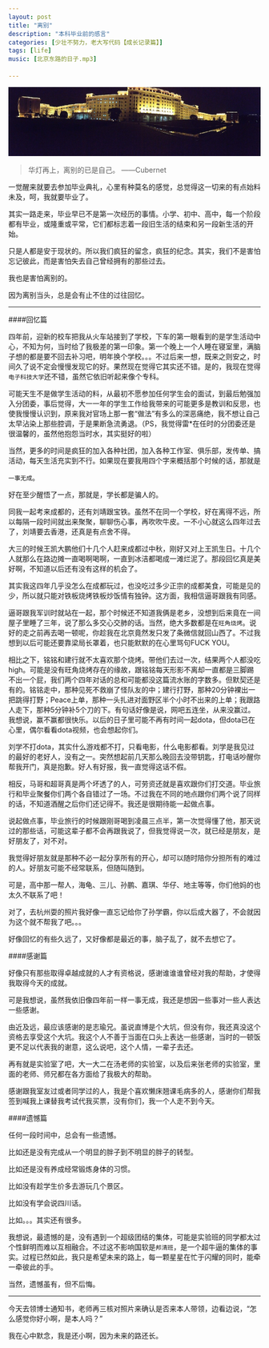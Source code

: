 ```yaml
---
layout: post
title: "离别"
description: "本科毕业前的感言"
categories: [少壮不努力，老大写代码【成长记录篇】]
tags: [life]
music: [北京东路的日子.mp3]

---
```


![image](/assets/images/2014-06-28-libie.JPG)

>华灯再上，离别的已是自己。 ——Cubernet

一觉醒来就要去参加毕业典礼，心里有种莫名的感觉，总觉得这一切来的有点始料未及，呵，我就要毕业了。

其实一路走来，毕业早已不是第一次经历的事情。小学、初中、高中，每一个阶段都有毕业，或隆重或平常，它们都标志着一段旧生活的结束和另一段新生活的开始。

只是人都是安于现状的。所以我们疯狂的留念，疯狂的纪念。其实，我们不是害怕忘记彼此，而是害怕失去自己曾经拥有的那些过去。

我也是害怕离别的。

因为离别当头，总是会有止不住的过往回忆。

<!-- more -->

---

####回忆篇

四年前，迎新的校车把我从火车站接到了学校，下车的第一眼看到的是学生活动中心，不知为何，当时给了我极差的第一印象。第一个晚上一个人睡在寝室里，满脑子想的都是要不回去补习吧，明年换个学校。。。不过后来一想，既来之则安之，时间久了说不定会慢慢发现它的好。果然现在觉得它其实还不错。是的，我现在觉得`电子科技大学`还不错，虽然它依旧听起来像个专科。

可能天生不是做学生活动的料，从最初不愿参加任何学生会的面试，到最后勉强加入分团委，事后觉得，大一一年的学生工作给我带来的可能更多是教训和反思，也使我慢慢认识到，原来我对官场上那一套“做法”有多么的深恶痛绝，我不想让自己太早沾染上那些腔调，于是果断急流勇退。（PS，我觉得雷*在任时的分团委还是很温馨的，虽然他抱怨当时水，其实挺好的啦）

当然，更多的时间是疯狂的加入各种社团，加入各种工作室、俱乐部，发传单、搞活动，每天生活充实到不行。如果现在要我用四个字来概括那个时候的话，那就是

`一事无成`。

好在至少醒悟了一点，那就是，学长都是骗人的。

同我一起考来成都的，还有刘靖跟宝铁。虽然不在同一个学校，好在离得不远，所以每隔一段时间就出来聚聚，聊聊伤心事，再吹吹牛皮。一不小心就这么四年过去了，刘靖要去香港，还真是有点舍不得。

大三的时候王凯大鹏他们十几个人赶来成都过中秋，刚好又对上王凯生日。十几个人就那么在路边摊一直喝啊喝啊，一直到冰洁都喝成一滩烂泥了。那段回忆真是美好啊，不知道以后还有没有这样的机会了。

其实我这四年几乎没怎么在成都玩过，也没吃过多少正宗的成都美食，可能是见的少，所以就只能对铁板烧烤铁板炒饭情有独钟。这方面，我相信逼哥跟我有同感。

逼哥跟我军训时就站在一起，那个时候还不知道我俩是老乡，没想到后来竟在一间屋子里睡了三年，说了那么多交心交肺的话。当然，绝大多数都是在`旺角烧烤`。说好的走之前再去喝一顿呢，你趁我在北京竟然发只发了条微信就回山西了。不过我想到以后可能还要靠梁局长罩着，也只能默默的在心里骂句FUCK YOU。

相比之下，铭铭和建行就不太喜欢那个烧烤。带他们去过一次，结果两个人都没吃high。可能是没有旺角烧烤存在的缘故，跟铭铭每天形影不离却一直都是三脚踢不出一个屁，我们两个四年对话的总和可能都没这篇流水账的字数多。但默契还是有的。铭铭走中，那种见死不救崩了怪队友的中；建行打野，那种20分钟裸出一把跳得打野；Peace上单，那种一头扎进对面野区半个小时不出来的上单；我跟路人走下，那种5分钟补5个刀的下。有句话好像是说，网吧五连坐，从来没赢过。我想说，赢不赢都很快乐。以后的日子里可能不再有时间一起dota，但dota已在心里，偶尔看看dota视频，也会想起你们。

刘学不打dota，其实什么游戏都不打，只看电影，什么电影都看。刘学是我见过的最好的老好人，没有之一。突然想起前几天那么晚回去没带钥匙，打电话吵醒你帮我开门，真是抱歉。好人有好报，我一直觉得这话不假。

相反，马哥和超哥真是两个坏透了的人，可劳资还就是喜欢跟你们打交道。毕业旅行和毕业聚餐你们两个各自错过了一场。不过我在不同的地点跟你们两个说了同样的话，不知道酒醒之后你们还记得不。我还是很期待能一起做点事。

说起做点事，毕业旅行的时候跟刚哥喝到凌晨三点半，第一次觉得懂了他，那天说过的那些话，可能这辈子都不会再跟我说了，但我觉得说一次，就已经是朋友，是好朋友了，对不对。

我觉得好朋友就是那种不必一起分享所有的开心，却可以随时陪你分担所有的难过的人。好朋友可能不经常联系，但随叫随到。

可是，高中那一帮人，海龟、三儿、孙鹏、嘉琪、华仔、地主等等，你们他妈的也太久不联系了吧！

对了，去杭州耍的照片我好像一直忘记给你了孙学霸，你以后成大器了，不会就因为这个就不帮我了吧。。。

好像回忆的有些久远了，又好像都是最近的事，脑子乱了，就不去想它了。

####感谢篇

好像只有那些取得卓越成就的人才有资格说，感谢谁谁谁曾经对我的帮助，才使得我取得今天的成就。

可是我想说，虽然我依旧像四年前一样一事无成，我还是想因一些事对一些人表达一些感谢。

由近及远，最应该感谢的是志瑜兄。虽说直博是个大坑，但没有你，我还真没这个资格去享受这个大坑。我这个人不善于当面在口头上表达一些感谢，当时的一顿饭更不足以代表我的谢意，这么说吧，这个人情，一辈子去还。

再有就是实验室了吧，大一大二在汤老师的实验室，以及后来张老师的实验室，里面的老师、师兄都在各方面给了我极大的帮助。

感谢跟我室友过或者同学过的人，我是个喜欢懒床翘课毛病多的人，感谢你们帮我签到喊我上课替我考试代我买票，没有你们，我一个人走不到今天。

####遗憾篇

任何一段时间中，总会有一些遗憾。

比如还是没有完成从一个明显的胖子到不明显的胖子的转型。

比如还是没有养成经常锻炼身体的习惯。

比如没有趁学生价多去游玩几个景区。

比如没有学会说四川话。

比如。。。其实还有很多。

我想说，最遗憾的是，没有遇到一个超级团结的集体，可能是实验班的同学都太过个性鲜明而难以互相融合。不过这不影响国软是`邦清班`，是一个超牛逼的集体的事实。过程已然如此，我只是希望未来的路上，每一颗星星在忙于闪耀的同时，能牵一牵彼此的手。

当然，遗憾虽有，但不后悔。

---

今天去领博士通知书，老师再三核对照片来确认是否来本人带领，边看边说，“怎么感觉你好小啊，是本人吗？”

我在心中默念，我是还小啊，因为未来的路还长。
